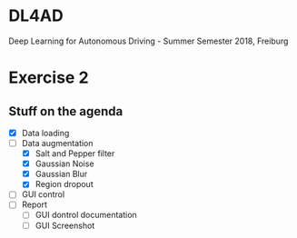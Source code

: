 # DL4AD
Deep Learning for Autonomous Driving - Summer Semester 2018, Freiburg

# Exercise 2
## Stuff on the agenda

- [X] Data loading
- [ ] Data augmentation
    - [X] Salt and Pepper filter
    - [X] Gaussian Noise
    - [X] Gaussian Blur
    - [X] Region dropout
- [ ] GUI control
- [ ] Report
    - [ ] GUI dontrol documentation
    - [ ] GUI Screenshot
